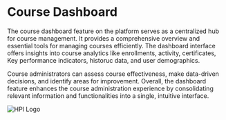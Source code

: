 # Course Dashboard

The course dashboard feature on the platform serves as a centralized hub for course management. It provides a comprehensive overview and essential tools for managing courses efficiently. The dashboard interface offers insights into course analytics like enrollments, activity, certificates, Key performance indicators, historuc data, and user demographics.

Course administrators can assess course effectiveness, make data-driven decisions, and identify areas for improvement. Overall, the dashboard feature enhances the course administration experience by consolidating relevant information and functionalities into a single, intuitive interface.

![HPI Logo](../../img/HPI_Logo.png)

